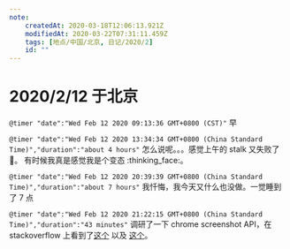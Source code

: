 ```yaml
---
note:
    createdAt: 2020-03-18T12:06:13.921Z
    modifiedAt: 2020-03-22T07:31:11.459Z
    tags: [地点/中国/北京, 日记/2020/2]
    id: ""
---
```

# 2020/2/12 于北京

`@timer "date":"Wed Feb 12 2020 09:13:36 GMT+0800 (CST)"`
早

`@timer "date":"Wed Feb 12 2020 13:34:34 GMT+0800 (China Standard Time)","duration":"about 4 hours"`
怎么说呢。。。感觉上午的 stalk 又失败了:new_moon_with_face:。  有时候我真是感觉我是个变态 :thinking_face:。  

`@timer "date":"Wed Feb 12 2020 20:39:39 GMT+0800 (China Standard Time)","duration":"about 7 hours"`
我忏悔，我今天又什么也没做。一觉睡到了 7 点

`@timer "date":"Wed Feb 12 2020 21:22:15 GMT+0800 (China Standard Time)","duration":"43 minutes"`
调研了一下 chrome screenshot API，在 stackoverflow 上看到了[这个](https://stackoverflow.com/questions/4573956/taking-screenshot-using-javascript-for-chrome-extensions/4574782) 以及 [这个](https://stackoverflow.com/questions/38181137/how-can-i-take-screenshot-of-some-specific-area-using-javascript-in-chrome-exten)。
